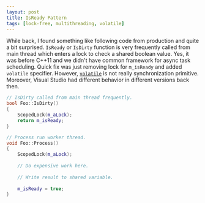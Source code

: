 ```yaml
---
layout: post
title: IsReady Pattern
tags: [lock-free, multithreading, volatile]
---
```


While back, I found something like following code from production and quite a bit surprised. `IsReady` or `IsDirty` function is very frequently called from main thread which enters a lock to check a shared boolean value. Yes, it was before C++11 and we didn't have common framework for async task scheduling. Quick fix was just removing lock for `m_isReady` and added `volatile` specifier. However, [`volatile`](https://en.wikipedia.org/wiki/Volatile_%28computer_programming%29) is not really synchronization primitive. Moreover, Visual Studio had different behavior in different versions back then.

``` cpp
// IsDirty called from main thread frequently.
bool Foo::IsDirty()
{
    ScopedLock(m_aLock);
    return m_isReady;
}

// Process run worker thread.
void Foo::Process()
{
    ScopedLock(m_aLock);
   
    // Do expensive work here. 
    
    // Write result to shared variable.
    
    m_isReady = true;
}
```